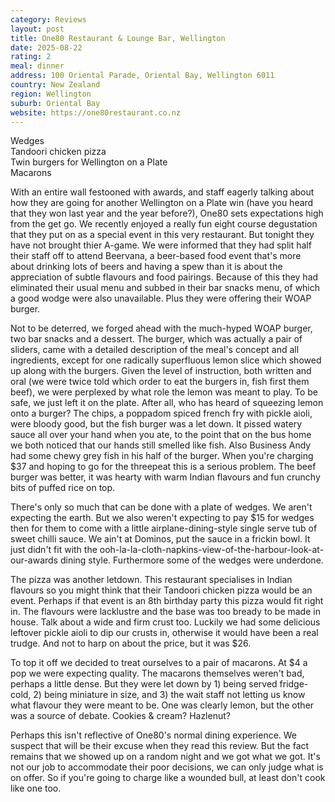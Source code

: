 ```yaml
---
category: Reviews
layout: post
title: One80 Restaurant & Lounge Bar, Wellington
date: 2025-08-22
rating: 2
meal: dinner
address: 100 Oriental Parade, Oriental Bay, Wellington 6011
country: New Zealand
region: Wellington
suburb: Oriental Bay
website: https://one80restaurant.co.nz
---
```

Wedges  
Tandoori chicken pizza  
Twin burgers for Wellington on a Plate  
Macarons    

With an entire wall festooned with awards, and staff eagerly talking about how they are going for another Wellington on a Plate win (have you heard that they won last year and the year before?), One80 sets expectations high from the get go. We recently enjoyed a really fun eight course degustation that they put on as a special event in this very restaurant. But tonight they have not brought thier A-game. We were informed that they had split half their staff off to attend Beervana, a beer-based food event that's more about drinking lots of beers and having a spew than it is about the appreciation of subtle flavours and food pairings. Because of this they had eliminated their usual menu and subbed in their bar snacks menu, of which a good wodge were also unavailable. Plus they were offering their WOAP burger. 

Not to be deterred, we forged ahead with the much-hyped WOAP burger, two bar snacks and a dessert. The burger, which was actually a pair of sliders, came with a detailed description of the meal's concept and all ingredients, except for one radically superfluous lemon slice which showed up along with the burgers. Given the level of instruction, both written and oral (we were twice told which order to eat the burgers in, fish first them beef), we were perplexed by what role the lemon was meant to play. To be safe, we just left it on the plate. After all, who has heard of squeezing lemon onto a burger? The chips, a poppadom spiced french fry with pickle aioli, were bloody good, but the fish burger was a let down. It pissed watery sauce all over your hand when you ate, to the point that on the bus home we both noticed that our hands still smelled like fish. Also Business Andy had some chewy grey fish in his half of the burger. When you're charging $37 and hoping to go for the threepeat this is a serious problem. The beef burger was better, it was hearty with warm Indian flavours and fun crunchy bits of puffed rice on top. 

There's only so much that can be done with a plate of wedges. We aren't expecting the earth. But we also weren't expecting to pay $15 for wedges then for them to come with a little airplane-dining-style single serve tub of sweet chilli sauce. We ain't at Dominos, put the sauce in a frickin bowl. It just didn't fit with the ooh-la-la-cloth-napkins-view-of-the-harbour-look-at-our-awards dining style. Furthermore some of the wedges were underdone. 

The pizza was another letdown. This restaurant specialises in Indian flavours so you might think that their Tandoori chicken pizza would be an event. Perhaps if that event is an 8th birthday party this pizza would fit right in. The flavours were lacklustre and the base was too bready to be made in house. Talk about a wide and firm crust too. Luckily we had some delicious leftover pickle aioli to dip our crusts in, otherwise it would have been a real trudge. And not to harp on about the price, but it was $26. 

To top it off we decided to treat ourselves to a pair of macarons. At $4 a pop we were expecting quality. The macarons themselves weren't bad, perhaps a little dense. But they were let down by 1) being served fridge-cold, 2) being miniature in size, and 3) the wait staff not letting us know what flavour they were meant to be. One was clearly lemon, but the other was a source of debate. Cookies & cream? Hazlenut? 

Perhaps this isn't reflective of One80's normal dining experience. We suspect that will be their excuse when they read this review. But the fact remains that we showed up on a random night and we got what we got. It's not our job to accommodate their poor decisions, we can only judge what is on offer. So if you're going to charge like a wounded bull, at least don't cook like one too.